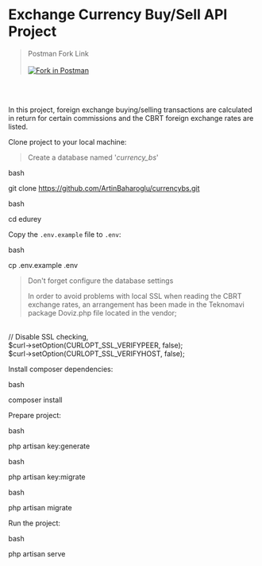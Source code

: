 # Exchange Currency Buy/Sell API Project
> Postman Fork Link<br><br>
[![Fork in Postman](https://run.pstmn.io/button.svg)](https://web.postman.co/network/import?collection=27789161-61bbf365-546f-4e2f-a6b5-7e46a632599c-2s9YJdWi2J&referrer=https%3A%2F%2Fdocumenter.getpostman.com%2Fview%2F27789161%2F2s9YJdWi2J&versionTag=latest&source=documenter&traceId=undefined)

<br><br>

In this project, foreign exchange buying/selling transactions are calculated in return for certain commissions and the CBRT foreign exchange rates are listed.

Clone project to your local machine:

> Create a database named '*currency_bs*'

bash

git clone https://github.com/ArtinBaharoglu/currencybs.git

bash

cd edurey

Copy the `.env.example` file to `.env`:

bash

cp .env.example .env


> Don't forget configure the database settings
> 
> In order to avoid problems with local SSL when reading the CBRT exchange rates, an arrangement has been made in the Teknomavi package Doviz.php file located in the vendor;
<br>
// Disable SSL checking,
<br>
$curl->setOption(CURLOPT_SSL_VERIFYPEER, false);
<br>
$curl->setOption(CURLOPT_SSL_VERIFYHOST, false);


Install composer dependencies:

bash

composer install


Prepare project:

bash

php artisan key:generate


bash

php artisan key:migrate

bash

php artisan migrate

Run the project:

bash

php artisan serve

